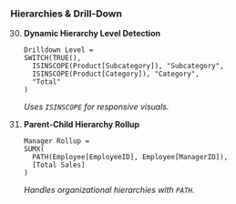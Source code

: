 ### **Hierarchies & Drill-Down**
30. **Dynamic Hierarchy Level Detection**  
    ```DAX
    Drilldown Level = 
    SWITCH(TRUE(),
      ISINSCOPE(Product[Subcategory]), "Subcategory",
      ISINSCOPE(Product[Category]), "Category",
      "Total"
    )
    ```
    *Uses `ISINSCOPE` for responsive visuals.*

31. **Parent-Child Hierarchy Rollup**  
    ```DAX
    Manager Rollup = 
    SUMX(
      PATH(Employee[EmployeeID], Employee[ManagerID]),
      [Total Sales]
    )
    ```
    *Handles organizational hierarchies with `PATH`.*

